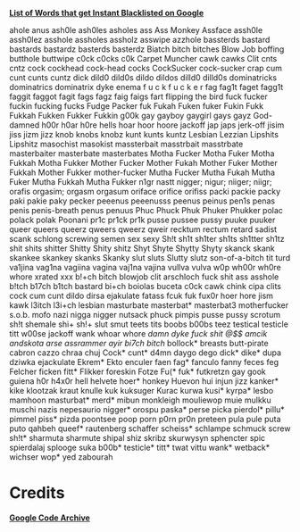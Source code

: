 [**List of Words that get Instant Blacklisted on Google**](https://code.google.com/archive/p/badwordslist/downloads)

ahole
anus
ash0le
ash0les
asholes
ass
Ass Monkey
Assface
assh0le
assh0lez
asshole
assholes
assholz
asswipe
azzhole
bassterds
bastard
bastards
bastardz
basterds
basterdz
Biatch
bitch
bitches
Blow Job
boffing
butthole
buttwipe
c0ck
c0cks
c0k
Carpet Muncher
cawk
cawks
Clit
cnts
cntz
cock
cockhead
cock-head
cocks
CockSucker
cock-sucker
crap
cum
cunt
cunts
cuntz
dick
dild0
dild0s
dildo
dildos
dilld0
dilld0s
dominatricks
dominatrics
dominatrix
dyke
enema
f u c k
f u c k e r
fag
fag1t
faget
fagg1t
faggit
faggot
fagit
fags
fagz
faig
faigs
fart
flipping the bird
fuck
fucker
fuckin
fucking
fucks
Fudge Packer
fuk
Fukah
Fuken
fuker
Fukin
Fukk
Fukkah
Fukken
Fukker
Fukkin
g00k
gay
gayboy
gaygirl
gays
gayz
God-damned
h00r
h0ar
h0re
hells
hoar
hoor
hoore
jackoff
jap
japs
jerk-off
jisim
jiss
jizm
jizz
knob
knobs
knobz
kunt
kunts
kuntz
Lesbian
Lezzian
Lipshits
Lipshitz
masochist
masokist
massterbait
masstrbait
masstrbate
masterbaiter
masterbate
masterbates
Motha Fucker
Motha Fuker
Motha Fukkah
Motha Fukker
Mother Fucker
Mother Fukah
Mother Fuker
Mother Fukkah
Mother Fukker
mother-fucker
Mutha Fucker
Mutha Fukah
Mutha Fuker
Mutha Fukkah
Mutha Fukker
n1gr
nastt
nigger;
nigur;
niiger;
niigr;
orafis
orgasim;
orgasm
orgasum
oriface
orifice
orifiss
packi
packie
packy
paki
pakie
paky
pecker
peeenus
peeenusss
peenus
peinus
pen1s
penas
penis
penis-breath
penus
penuus
Phuc
Phuck
Phuk
Phuker
Phukker
polac
polack
polak
Poonani
pr1c
pr1ck
pr1k
pusse
pussee
pussy
puuke
puuker
queer
queers
queerz
qweers
qweerz
qweir
recktum
rectum
retard
sadist
scank
schlong
screwing
semen
sex
sexy
Sh!t
sh1t
sh1ter
sh1ts
sh1tter
sh1tz
shit
shits
shitter
Shitty
Shity
shitz
Shyt
Shyte
Shytty
Shyty
skanck
skank
skankee
skankey
skanks
Skanky
slut
sluts
Slutty
slutz
son-of-a-bitch
tit
turd
va1jina
vag1na
vagiina
vagina
vaj1na
vajina
vullva
vulva
w0p
wh00r
wh0re
whore
xrated
xxx
b!+ch
bitch
blowjob
clit
arschloch
fuck
shit
ass
asshole
b!tch
b17ch
b1tch
bastard
bi+ch
boiolas
buceta
c0ck
cawk
chink
cipa
clits
cock
cum
cunt
dildo
dirsa
ejakulate
fatass
fcuk
fuk
fux0r
hoer
hore
jism
kawk
l3itch
l3i+ch
lesbian
masturbate
masterbat*
masterbat3
motherfucker
s.o.b.
mofo
nazi
nigga
nigger
nutsack
phuck
pimpis
pusse
pussy
scrotum
sh!t
shemale
shi+
sh!+
slut
smut
teets
tits
boobs
b00bs
teez
testical
testicle
titt
w00se
jackoff
wank
whoar
whore
*damn
*dyke
*fuck*
*shit*
@$$
amcik
andskota
arse*
assrammer
ayir
bi7ch
bitch*
bollock*
breasts
butt-pirate
cabron
cazzo
chraa
chuj
Cock*
cunt*
d4mn
daygo
dego
dick*
dike*
dupa
dziwka
ejackulate
Ekrem*
Ekto
enculer
faen
fag*
fanculo
fanny
feces
feg
Felcher
ficken
fitt*
Flikker
foreskin
Fotze
Fu(*
fuk*
futkretzn
gay
gook
guiena
h0r
h4x0r
hell
helvete
hoer*
honkey
Huevon
hui
injun
jizz
kanker*
kike
klootzak
kraut
knulle
kuk
kuksuger
Kurac
kurwa
kusi*
kyrpa*
lesbo
mamhoon
masturbat*
merd*
mibun
monkleigh
mouliewop
muie
mulkku
muschi
nazis
nepesaurio
nigger*
orospu
paska*
perse
picka
pierdol*
pillu*
pimmel
piss*
pizda
poontsee
poop
porn
p0rn
pr0n
preteen
pula
pule
puta
puto
qahbeh
queef*
rautenberg
schaffer
scheiss*
schlampe
schmuck
screw
sh!t*
sharmuta
sharmute
shipal
shiz
skribz
skurwysyn
sphencter
spic
spierdalaj
splooge
suka
b00b*
testicle*
titt*
twat
vittu
wank*
wetback*
wichser
wop*
yed
zabourah


# Credits
[**Google Code Archive**](https://code.google.com/archive/p/badwordslist/downloads)
